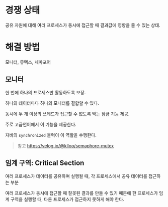 # 경쟁 상태

공유 자원에 대해 여러 프로세스가 동시에 접근할 때 결과값에 영향을 줄 수 있는 상태.

# 해결 방법

모니터, 뮤텍스, 세마포어

## 모니터

한 번에 하나의 프로세스만 활동하도록 보장.

하나의 데이터마다 하나의 모니터를 결합할 수 있다.

동시에 두 개 이상의 쓰레드가 접근할 수 없도록 막는 잠금 기능 제공.

주로 고급언어에서 이 기능을 제공한다.

자바의 `synchronized` 블럭이 이 역할을 수행한다.

> 참고 https://velog.io/@klloo/semaphore-mutex

## 임계 구역: Critical Section

여러 프로세스가 데이터를 공유하며 실행될 때,
각 프로세스에서 공유 데이터를 접근하는 부분

여러 프로세스가 동시에 접근할 때 잘못된 결과를 만들 수 있기 때문에 한 프로세스가 임계 구역을 실행할 때, 다른 프로세스가 접근하지 못하게 해야 한다.
